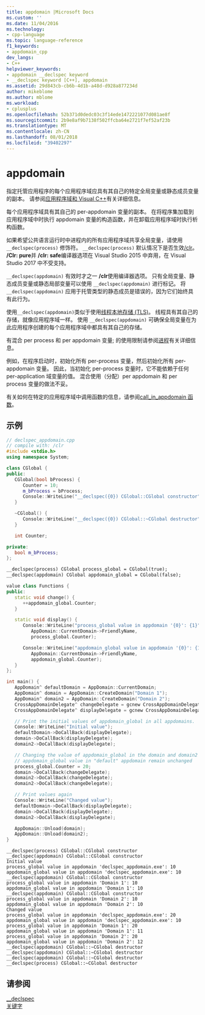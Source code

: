 ```yaml
---
title: appdomain |Microsoft Docs
ms.custom: ''
ms.date: 11/04/2016
ms.technology:
- cpp-language
ms.topic: language-reference
f1_keywords:
- appdomain_cpp
dev_langs:
- C++
helpviewer_keywords:
- appdomain __declspec keyword
- __declspec keyword [C++], appdomain
ms.assetid: 29d843cb-cb6b-4d1b-a48d-d928a877234d
author: mikeblome
ms.author: mblome
ms.workload:
- cplusplus
ms.openlocfilehash: 52b371d0dedc03c3f14ede1472221077d081ae8f
ms.sourcegitcommit: 2b9e8af9b7138f502ffcba64e2721f7ef52af23b
ms.translationtype: MT
ms.contentlocale: zh-CN
ms.lasthandoff: 08/01/2018
ms.locfileid: "39402297"
---
```

# <a name="appdomain"></a>appdomain

指定托管应用程序的每个应用程序域应具有其自己的特定全局变量或静态成员变量的副本。 请参阅[应用程序域和 Visual C++](../dotnet/application-domains-and-visual-cpp.md)有关详细信息。

每个应用程序域具有其自己的 per-appdomain 变量的副本。 在将程序集加载到应用程序域中时执行 appdomain 变量的构造函数，并在卸载应用程序域时执行析构函数。

如果希望公共语言运行时中进程内的所有应用程序域共享全局变量，请使用 `__declspec(process)` 修饰符。 `__declspec(process)` 默认情况下是否生效[/clr](../build/reference/clr-common-language-runtime-compilation.md)。 **/Clr: pure**并 **/clr: safe**编译器选项在 Visual Studio 2015 中弃用，在 Visual Studio 2017 中不受支持。

`__declspec(appdomain)` 有效时才之一 **/clr**使用编译器选项。 只有全局变量、静态成员变量或静态局部变量可以使用 `__declspec(appdomain)` 进行标记。 将 `__declspec(appdomain)` 应用于托管类型的静态成员是错误的，因为它们始终具有此行为。

使用`__declspec(appdomain)`类似于使用[线程本地存储 (TLS)](../parallel/thread-local-storage-tls.md)。 线程具有其自己的存储，就像应用程序域一样。 使用 `__declspec(appdomain)` 可确保全局变量在为此应用程序创建的每个应用程序域中都具有其自己的存储。

有混合 per process 和 per appdomain 变量; 的使用限制请参阅[进程](../cpp/process.md)有关详细信息。

例如，在程序启动时，初始化所有 per-process 变量，然后初始化所有 per-appdomain 变量。 因此，当初始化 per-process 变量时，它不能依赖于任何 per-application 域变量的值。 混合使用（分配）per appdomain 和 per process 变量的做法不妥。

有关如何在特定的应用程序域中调用函数的信息，请参阅[call_in_appdomain 函数](../dotnet/call-in-appdomain-function.md)。

## <a name="example"></a>示例

```cpp
// declspec_appdomain.cpp
// compile with: /clr
#include <stdio.h>
using namespace System;

class CGlobal {
public:
   CGlobal(bool bProcess) {
      Counter = 10;
      m_bProcess = bProcess;
      Console::WriteLine("__declspec({0}) CGlobal::CGlobal constructor", m_bProcess ? (String^)"process" : (String^)"appdomain");
   }

   ~CGlobal() {
      Console::WriteLine("__declspec({0}) CGlobal::~CGlobal destructor", m_bProcess ? (String^)"process" : (String^)"appdomain");
   }

   int Counter;

private:
   bool m_bProcess;
};

__declspec(process) CGlobal process_global = CGlobal(true);
__declspec(appdomain) CGlobal appdomain_global = CGlobal(false);

value class Functions {
public:
   static void change() {
      ++appdomain_global.Counter;
   }

   static void display() {
      Console::WriteLine("process_global value in appdomain '{0}': {1}",
         AppDomain::CurrentDomain->FriendlyName,
         process_global.Counter);

      Console::WriteLine("appdomain_global value in appdomain '{0}': {1}",
         AppDomain::CurrentDomain->FriendlyName,
         appdomain_global.Counter);
   }
};

int main() {
   AppDomain^ defaultDomain = AppDomain::CurrentDomain;
   AppDomain^ domain = AppDomain::CreateDomain("Domain 1");
   AppDomain^ domain2 = AppDomain::CreateDomain("Domain 2");
   CrossAppDomainDelegate^ changeDelegate = gcnew CrossAppDomainDelegate(&Functions::change);
   CrossAppDomainDelegate^ displayDelegate = gcnew CrossAppDomainDelegate(&Functions::display);

   // Print the initial values of appdomain_global in all appdomains.
   Console::WriteLine("Initial value");
   defaultDomain->DoCallBack(displayDelegate);
   domain->DoCallBack(displayDelegate);
   domain2->DoCallBack(displayDelegate);

   // Changing the value of appdomain_global in the domain and domain2
   // appdomain_global value in "default" appdomain remain unchanged
   process_global.Counter = 20;
   domain->DoCallBack(changeDelegate);
   domain2->DoCallBack(changeDelegate);
   domain2->DoCallBack(changeDelegate);

   // Print values again
   Console::WriteLine("Changed value");
   defaultDomain->DoCallBack(displayDelegate);
   domain->DoCallBack(displayDelegate);
   domain2->DoCallBack(displayDelegate);

   AppDomain::Unload(domain);
   AppDomain::Unload(domain2);
}
```

```Output
__declspec(process) CGlobal::CGlobal constructor
__declspec(appdomain) CGlobal::CGlobal constructor
Initial value
process_global value in appdomain 'declspec_appdomain.exe': 10
appdomain_global value in appdomain 'declspec_appdomain.exe': 10
__declspec(appdomain) CGlobal::CGlobal constructor
process_global value in appdomain 'Domain 1': 10
appdomain_global value in appdomain 'Domain 1': 10
__declspec(appdomain) CGlobal::CGlobal constructor
process_global value in appdomain 'Domain 2': 10
appdomain_global value in appdomain 'Domain 2': 10
Changed value
process_global value in appdomain 'declspec_appdomain.exe': 20
appdomain_global value in appdomain 'declspec_appdomain.exe': 10
process_global value in appdomain 'Domain 1': 20
appdomain_global value in appdomain 'Domain 1': 11
process_global value in appdomain 'Domain 2': 20
appdomain_global value in appdomain 'Domain 2': 12
__declspec(appdomain) CGlobal::~CGlobal destructor
__declspec(appdomain) CGlobal::~CGlobal destructor
__declspec(appdomain) CGlobal::~CGlobal destructor
__declspec(process) CGlobal::~CGlobal destructor
```

## <a name="see-also"></a>请参阅
[__declspec](../cpp/declspec.md)  
[关键字](../cpp/keywords-cpp.md)  